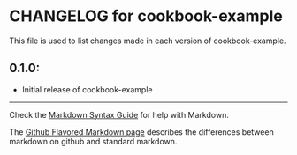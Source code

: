 # CHANGELOG for cookbook-example

This file is used to list changes made in each version of cookbook-example.

## 0.1.0:

* Initial release of cookbook-example

- - - 
Check the [Markdown Syntax Guide](http://daringfireball.net/projects/markdown/syntax) for help with Markdown.

The [Github Flavored Markdown page](http://github.github.com/github-flavored-markdown/) describes the differences between markdown on github and standard markdown.
